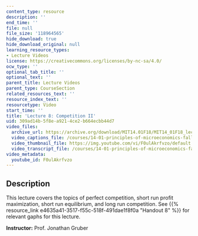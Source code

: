 ```yaml
---
content_type: resource
description: ''
end_time: ''
file: null
file_size: '118964565'
hide_download: true
hide_download_original: null
learning_resource_types:
- Lecture Videos
license: https://creativecommons.org/licenses/by-nc-sa/4.0/
ocw_type: ''
optional_tab_title: ''
optional_text: ''
parent_title: Lecture Videos
parent_type: CourseSection
related_resources_text: ''
resource_index_text: ''
resourcetype: Video
start_time: ''
title: 'Lecture 8: Competition II'
uid: 309ad14b-5f8e-a921-4ce2-b664ecbb44d7
video_files:
  archive_url: https://archive.org/download/MIT14.01F18/MIT14_01F18_lec08_300k.mp4
  video_captions_file: /courses/14-01-principles-of-microeconomics-fall-2018/4608ba726e5d50c7b9a11f94a9defc63_F0ulAkrfvzo.vtt
  video_thumbnail_file: https://img.youtube.com/vi/F0ulAkrfvzo/default.jpg
  video_transcript_file: /courses/14-01-principles-of-microeconomics-fall-2018/3c1cdd7f0d95333803c89ad164d185a1_F0ulAkrfvzo.pdf
video_metadata:
  youtube_id: F0ulAkrfvzo
---
```


Description
-----------

This lecture covers the topics of perfect competition, short run profit maximization, short run equilibrium, and long run competition. See {{% resource_link e4635a41-3517-f55c-518f-491dae1f8f0a "Handout 8" %}} for relevant gaphs for this lecture.

**Instructor:** Prof. Jonathan Gruber

